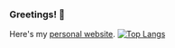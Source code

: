 ### Greetings! 👋

Here's my [personal website](https://cyberchris.xyz/).
[![Top Langs](https://github-readme-stats.vercel.app/api/top-langs/?username=thevirtuoso1973)](https://github.com/anuraghazra/github-readme-stats)
